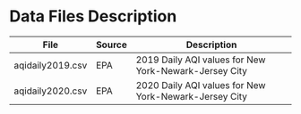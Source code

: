 # Data Files Description

File | Source | Description
---- | ------ | -----------
aqidaily2019.csv | EPA | 2019 Daily AQI values for New York-Newark-Jersey City
aqidaily2020.csv | EPA | 2020 Daily AQI values for New York-Newark-Jersey City
